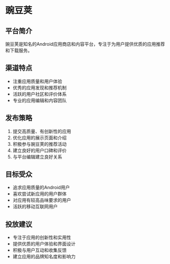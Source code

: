 # 豌豆荚

## 平台简介
豌豆荚是知名的Android应用商店和内容平台，专注于为用户提供优质的应用推荐和下载服务。

## 渠道特点
- 注重应用质量和用户体验
- 优秀的应用发现和推荐机制
- 活跃的用户社区和评价体系
- 专业的应用编辑和内容团队

## 发布策略
1. 提交高质量、有创新性的应用
2. 优化应用的展示页面和介绍
3. 积极参与豌豆荚的推荐活动
4. 建立良好的用户口碑和评价
5. 与平台编辑建立良好关系

## 目标受众
- 追求应用质量的Android用户
- 喜欢尝试新应用的用户群体
- 对应用有较高品味要求的用户
- 活跃的移动互联网用户

## 投放建议
- 专注于应用的创新性和实用性
- 提供优质的用户体验和界面设计
- 积极与用户互动和收集反馈
- 建立应用的品牌知名度和影响力